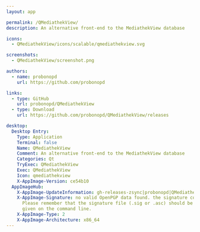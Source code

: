 ```yaml
---
layout: app

permalink: /QMediathekView/
description: An alternative front-end to the MediathekView database

icons:
  - QMediathekView/icons/scalable/qmediathekview.svg

screenshots:
  - QMediathekView/screenshot.png

authors:
  - name: probonopd
    url: https://github.com/probonopd

links:
  - type: GitHub
    url: probonopd/QMediathekView
  - type: Download
    url: https://github.com/probonopd/QMediathekView/releases

desktop:
  Desktop Entry:
    Type: Application
    Terminal: false
    Name: QMediathekView
    Comment: An alternative front-end to the MediathekView database
    Categories: Qt
    TryExec: QMediathekView
    Exec: QMediathekView
    Icon: qmediathekview
    X-AppImage-Version: ce54b10
  AppImageHub:
    X-AppImage-UpdateInformation: gh-releases-zsync|probonopd|QMediathekView|continuous|QMediathekView*-x86_64.AppImage.zsync
    X-AppImage-Signature: no valid OpenPGP data found. the signature could not be verified.
      Please remember that the signature file (.sig or .asc) should be the first file
      given on the command line.
    X-AppImage-Type: 2
    X-AppImage-Architecture: x86_64
---
```

